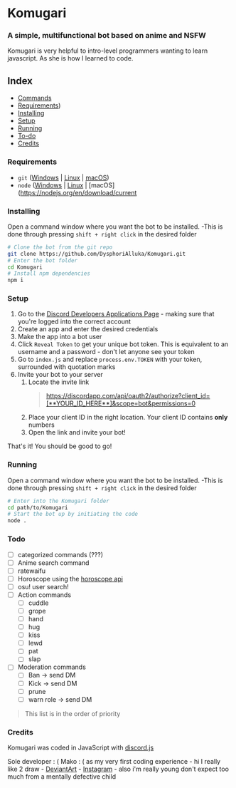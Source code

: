 <p style="text-align:center;">
<h1>Komugari</h1>
    <h3>A simple, multifunctional bot based on anime and NSFW</h3>
    Komugari is very helpful to intro-level programmers wanting to learn javascript. As she is how I learned to code.

## Index
- [Commands](COMMANDS.md)
- [Requirements](#requirements))
- [Installing](#installing)
- [Setup](#setup)
- [Running](#running)
- [To-do](#todo)
- [Credits](#credits)

### Requirements
- `git` ([Windows](https://git-scm.com/download/win) | [Linux](https://git-scm.com/download/linux) | [macOS](https://git-scm.com/download/mac))
- `node` ([Windows](https://nodejs.org/en/download/current/) | [Linux](https://nodejs.org/en/download/package-manager/) | [macOS](https://nodejs.org/en/download/current

### Installing
Open a command window where you want the bot to be installed. 
    -This is done through pressing `shift + right click` in the desired folder
```bash
# Clone the bot from the git repo
git clone https://github.com/DysphoriAlluka/Komugari.git
# Enter the bot folder
cd Komugari
# Install npm dependencies
npm i
```

### Setup
1. Go to the [Discord Developers Applications Page]() - making sure that you're logged into the correct account
2. Create an app and enter the desired credentials
3. Make the app into a bot user
4. Click `Reveal Token` to get your unique bot token. This is equivalent to an username and a password - don't let anyone see your token
5. Go to `index.js` and replace `process.env.TOKEN` with your token, surrounded with quotation marks
6. Invite your bot to your server
    1. Locate the invite link 
        >https://discordapp.com/api/oauth2/authorize?client_id=[**YOUR_ID_HERE**]&scope=bot&permissions=0
    2. Place your client ID in the right location. Your client ID contains **only** numbers
    3. Open the link and invite your bot!

That's it! You should be good to go!

### Running
Open a command window where you want the bot to be installed. 
    -This is done through pressing `shift + right click` in the desired folder
```bash
# Enter into the Komugari folder
cd path/to/Komugari
# Start the bot up by initiating the code
node .
```

### Todo
- [ ] categorized commands (???)
- [ ] Anime search command 
- [ ] ratewaifu
- [ ] Horoscope using the [horoscope api](http://sandipbgt.com/theastrologer/api/horoscope/${sign}/today) 
- [ ] osu! user search!
- [ ] Action commands
    - [ ] cuddle
    - [ ] grope
    - [ ] hand
    - [ ] hug
    - [ ] kiss
    - [ ] lewd
    - [ ] pat
    - [ ] slap
- [ ] Moderation commands
    - [ ] Ban -> send DM
    - [ ] Kick -> send DM
    - [ ] prune 
    - [ ] warn role -> send DM

> This list is in the order of priority

### Credits 
Komugari was coded in JavaScript with [discord.js](https://github.com/hydrabolt/discord.js)

Sole developer : ( Mako : ( as my very first coding experience
    - hi I really like 2 draw 
        - [DeviantArt](http://makohime.deviantart.com/)
        - [Instagram](https://www.instagram.com/mitorisia/)
    - also i'm really young don't expect too much from a mentally defective child

